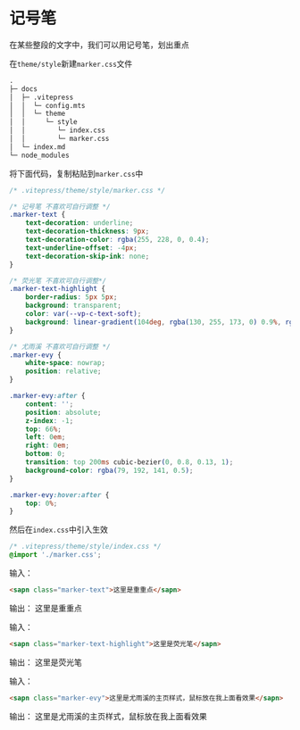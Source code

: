 # 记号笔

<update />

<Linkcard url="https://vitepress.yiov.top/" title="Vitepress中文搭建教程" description="本文转载至：VitePress快速上手中文教程" logo="https://vitepress.yiov.top/logo.png"/>

在某些整段的文字中，我们可以用记号笔，划出重点

在`theme/style`新建`marker.css`文件
```md
.
├─ docs
│  ├─ .vitepress
│  │  └─ config.mts
│  │  └─ theme
│  │     └─ style
│  │        └─ index.css
│  │        └─ marker.css
│  └─ index.md
└─ node_modules
```

将下面代码，复制粘贴到`marker.css`中
```css
/* .vitepress/theme/style/marker.css */

/* 记号笔 不喜欢可自行调整 */
.marker-text {
    text-decoration: underline;
    text-decoration-thickness: 9px;
    text-decoration-color: rgba(255, 228, 0, 0.4);
    text-underline-offset: -4px;
    text-decoration-skip-ink: none;
}

/* 荧光笔 不喜欢可自行调整*/
.marker-text-highlight {
    border-radius: 5px 5px;
    background: transparent;
    color: var(--vp-c-text-soft);
    background: linear-gradient(104deg, rgba(130, 255, 173, 0) 0.9%, rgba(130, 255, 173, 1.25) 2.4%, rgba(130, 255, 173, 0.5) 5.8%, rgba(130, 255, 173, 0.1) 93%, rgba(130, 255, 173, 0.7) 96%, rgba(130, 255, 1732, 0) 98%), linear-gradient(183deg, rgba(130, 255, 173, 0) 0%, rgba(130, 255, 173, 0.3) 7.9%, rgba(130, 255, 173, 0) 15%);
}

/* 尤雨溪 不喜欢可自行调整 */
.marker-evy {
    white-space: nowrap;
    position: relative;
}

.marker-evy:after {
    content: '';
    position: absolute;
    z-index: -1;
    top: 66%;
    left: 0em;
    right: 0em;
    bottom: 0;
    transition: top 200ms cubic-bezier(0, 0.8, 0.13, 1);
    background-color: rgba(79, 192, 141, 0.5);
}

.marker-evy:hover:after {
    top: 0%;
}
```

然后在`index.css`中引入生效

```css
/* .vitepress/theme/style/index.css */
@import './marker.css';
```

输入：
```md
<sapn class="marker-text">这里是重重点</sapn>
```

输出：
<sapn class="marker-text">这里是重重点</sapn>

输入：
```md
<sapn class="marker-text-highlight">这里是荧光笔</sapn>
```

输出：
<sapn class="marker-text-highlight">这里是荧光笔</sapn>

输入：
```md
<sapn class="marker-evy">这里是尤雨溪的主页样式，鼠标放在我上面看效果</sapn>
```

输出：
<sapn class="marker-evy">这里是尤雨溪的主页样式，鼠标放在我上面看效果</sapn>